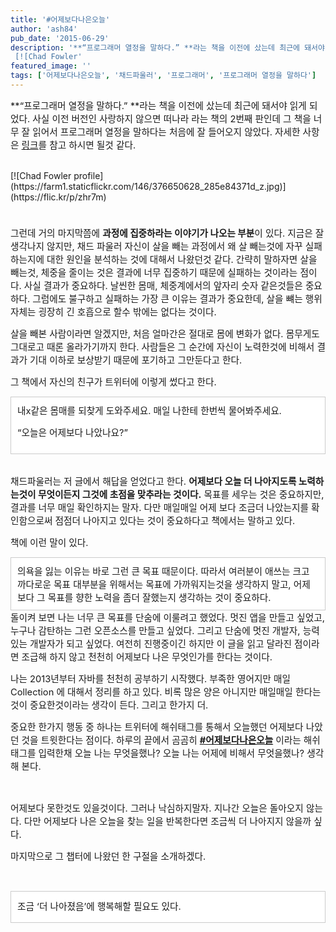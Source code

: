 ```yaml
---
title: '#어제보다나은오늘'
author: 'ash84'
pub_date: '2015-06-29'
description: '**“프로그래머 열정을 말하다.” **라는 책을 이전에 샀는데 최근에 돼서야 읽게 되었다. 사실 이전 버전인 사랑하지 않으면 떠나라 라는 책의 2번째 판인데 그 책을 너무 잘 읽어서 프로그래머 열정을 말하다는 처음에 잘 들어오지 않았다. 자세한 사항은 [링크](http://ash84.tistory.com/894)를 참고 하시면 될것 같다. 
 [![Chad Fowler'
featured_image: ''
tags: ['어제보다나은오늘', '채드파울러', '프로그래머', '프로그래머 열정을 말하다']
---
```



<span style="font-size: 11pt;">**“프로그래머 열정을 말하다.” **라는 책을 이전에 샀는데 최근에 돼서야 읽게 되었다. 사실 이전 버전인 사랑하지 않으면 떠나라 라는 책의 2번째 판인데 그 책을 너무 잘 읽어서 프로그래머 열정을 말하다는 처음에 잘 들어오지 않았다. 자세한 사항은 [링크](http://ash84.tistory.com/894)를 참고 하시면 될것 같다. </span>

<center></center> <div class="jetpack-video-wrapper">[![Chad Fowler profile](https://farm1.staticflickr.com/146/376650628_285e84371d_z.jpg)](https://flic.kr/p/zhr7m)</div><span style="line-height: 24px;"> </span>

<span style="font-size: 11pt;">그런데 거의 마지막쯤에 **과정에 집중하라는 이야기가 나오는 부분**이 있다. 지금은 잘 생각나지 않지만, 채드 파울러 자신이 살을 빼는 과정에서 왜 살 빼는것에 자꾸 실패하는지에 대한 원인을 분석하는 것에 대해서 나왔던것 같다. 간략히 말하자면 살을 빼는것, 체중을 줄이는 것은 결과에 너무 집중하기 때문에 실패하는 것이라는 점이다. 사실 결과가 중요하다. 날씬한 몸매, 체중계에서의 앞자리 숫자 같은것들은 중요하다. 그럼에도 불구하고 실패하는 가장 큰 이유는 결과가 중요한데, 살을 뺴는 행위 자체는 굉장히 긴 호흡으로 할수 밖에는 없다는 것이다. </span>

<span style="font-size: 11pt;">살을 빼본 사람이라면 알겠지만, 처음 얼마간은 절대로 몸에 변화가 없다. 몸무게도 그대로고 때론 올라가기까지 한다. 사람들은 그 순간에 자신이 노력한것에 비해서 결과가 기대 이하로 보상받기 때문에 포기하고 그만둔다고 한다. </span>

<span style="font-size: 11pt;">그 책에서 자신의 친구가 트위터에 이렇게 썼다고 한다. </span>

<div class="txc-textbox" style="border: 1px solid #cbcbcb; background-color: #ffffff; padding: 10px;"><span style="font-size: 11pt;">내x같은 몸매를 되찾게 도와주세요. 매일 나한테 한번씩 물어봐주세요. </span>

<span style="font-size: 11pt;">“오늘은 어제보다 나았나요?”</span>

</div><span style="font-size: 11pt;"> </span>

<span style="font-size: 11pt;">채드파울러는 저 글에서 해답을 얻었다고 한다. **어제보다 오늘 더 나아지도록 노력하는것이 무엇이든지 그것에 초점을 맞추라는 것이다.** 목표를 세우는 것은 중요하지만, 결과를 너무 매일 확인하지는 말자. 다만 매일매일 어제 보다 조금더 나았는지를 확인함으로써 점점더 나아지고 있다는 것이 중요하다고 책에서는 말하고 있다. </span>

<span style="font-size: 11pt;">책에 이런 말이 있다. </span>

<div class="txc-textbox" style="border: 1px solid #cbcbcb; background-color: #ffffff; padding: 10px;"><span style="font-size: 11pt;">의욕을 잃는 이유는 바로 그런 큰 목표 때문이다. 따라서 여러분이 애쓰는 크고 까다로운 목표 대부분을 위해서는 목표에 가까워지는것을 생각하지 말고, 어제보다 그 목표를 향한 노력을 좀더 잘했는지 생각하는 것이 중요하다. </span>

</div><span style="font-size: 11pt;">돌이켜 보면 나는 너무 큰 목표를 단숨에 이룰려고 했었다. 멋진 앱을 만들고 싶었고, 누구나 감탄하는 그런 오픈소스를 만들고 싶었다. 그리고 단숨에 멋진 개발자, 능력있는 개발자가 되고 싶었다. 여전히 진행중이긴 하지만 이 글을 읽고 달라진 점이라면 조급해 하지 않고 천천히 어제보다 나은 무엇인가를 한다는 것이다. </span>

<span style="font-size: 11pt;">나는 2013년부터 자바를 천천히 공부하기 시작했다. 부족한 영어지만 매일 Collection 에 대해서 정리를 하고 있다. 비록 많은 양은 아니지만 매일매일 한다는 것이 중요한것이라는 생각이 든다. 그리고 한가지 더. </span>

<span style="font-size: 11pt;">중요한 한가지 행동 중 하나는 트위터에 해쉬태그를 통해서 오늘했던 어제보다 나았던 것을 트윗한다는 점이다. 하루의 끝에서 곰곰히 **<span style="color: #3db7cc;">[#어제보다나은오늘](https://twitter.com/search?q=%23%EC%96%B4%EC%A0%9C%EB%B3%B4%EB%8B%A4%EB%82%98%EC%9D%80%EC%98%A4%EB%8A%98&src=typd)</span>** 이라는 해쉬태그를 입력한채 오늘 나는 무엇을했나? 오늘 나는 어제에 비해서 무엇을했나? 생각해 본다. </span>

<span style="font-size: 11pt;"> </span>

<span style="font-size: 11pt;">어제보다 못한것도 있을것이다. 그러나 낙심하지말자. 지나간 오늘은 돌아오지 않는다. 다만 어제보다 나은 오늘을 찾는 일을 반복한다면 조금씩 더 나아지지 않을까 싶다. </span>

<span style="font-size: 11pt;">마지막으로 그 챕터에 나왔던 한 구절을 소개하겠다. </span>

<span style="font-size: 11pt;"> </span>

<div class="txc-textbox" style="border: 1px solid #cbcbcb; background-color: #ffffff; padding: 10px;"><span style="font-size: 11pt; line-height: 2;">조금 ‘더 나아졌음’에 행복해할 필요도 있다. </span>

</div>

